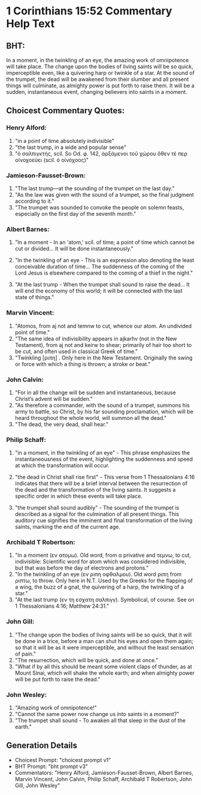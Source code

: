 # 1 Corinthians 15:52 Commentary Help Text

## BHT:
In a moment, in the twinkling of an eye, the amazing work of omnipotence will take place. The change upon the bodies of living saints will be so quick, imperceptible even, like a quivering harp or twinkle of a star. At the sound of the trumpet, the dead will be awakened from their slumber and all present things will culminate, as almighty power is put forth to raise them. It will be a sudden, instantaneous event, changing believers into saints in a moment.

## Choicest Commentary Quotes:
### Henry Alford:
1. "in a point of time absolutely indivisible"
2. "the last trump, in a wide and popular sense"
3. "ὁ σαλπιγκτής, scil. So Od. φ. 142, ἀρξάμενοι τοῦ χώρου ὅθεν τέ περ οἰνοχοεύει (scil. ὁ οἰνόχοος)"

### Jamieson-Fausset-Brown:
1. "The last trump—at the sounding of the trumpet on the last day."
2. "As the law was given with the sound of a trumpet, so the final judgment according to it."
3. "The trumpet was sounded to convoke the people on solemn feasts, especially on the first day of the seventh month."

### Albert Barnes:
1. "In a moment - In an 'atom,' scil. of time; a point of time which cannot be cut or divided... It will be done instantaneously." 

2. "In the twinkling of an eye - This is an expression also denoting the least conceivable duration of time... The suddenness of the coming of the Lord Jesus is elsewhere compared to the coming of a thief in the night."

3. "At the last trump - When the trumpet shall sound to raise the dead... It will end the economy of this world; it will be connected with the last state of things."

### Marvin Vincent:
1. "Atomos, from aj not and temnw to cut, whence our atom. An undivided point of time."
2. "The same idea of indivisibility appears in ajkarhv (not in the New Testament), from aj not and keirw to shear; primarily of hair too short to be cut, and often used in classical Greek of time."
3. "Twinkling [ριπη] . Only here in the New Testament. Originally the swing or force with which a thing is thrown; a stroke or beat."

### John Calvin:
1. "For in all the change will be sudden and instantaneous, because Christ’s advent will be sudden."
2. "As therefore a commander, with the sound of a trumpet, summons his army to battle, so Christ, by his far sounding proclamation, which will be heard throughout the whole world, will summon all the dead."
3. "The dead, the very dead, shall hear."

### Philip Schaff:
1. "in a moment, in the twinkling of an eye" - This phrase emphasizes the instantaneousness of the event, highlighting the suddenness and speed at which the transformation will occur.

2. "the dead in Christ shall rise first" - This verse from 1 Thessalonians 4:16 indicates that there will be a brief interval between the resurrection of the dead and the transformation of the living saints. It suggests a specific order in which these events will take place.

3. "the trumpet shall sound audibly" - The sounding of the trumpet is described as a signal for the culmination of all present things. This auditory cue signifies the imminent and final transformation of the living saints, marking the end of the current age.

### Archibald T Robertson:
1. "In a moment (εν ατομω). Old word, from α privative and τεμνω, to cut, indivisible: Scientific word for atom which was considered indivisible, but that was before the day of electrons and protons." 
2. "In the twinkling of an eye (εν ριπη οφθαλμου). Old word ριπη from ριπτω, to throw. Only here in N.T. Used by the Greeks for the flapping of a wing, the buzz of a gnat, the quivering of a harp, the twinkling of a star."
3. "At the last trump (εν τη εσχατη σαλπιγγ). Symbolical, of course. See on 1 Thessalonians 4:16; Matthew 24:31."

### John Gill:
1. "The change upon the bodies of living saints will be so quick, that it will be done in a trice, before a man can shut his eyes and open them again; so that it will be as it were imperceptible, and without the least sensation of pain."
2. "The resurrection, which will be quick, and done at once."
3. "What if by all this should be meant some violent claps of thunder, as at Mount Sinai, which will shake the whole earth; and when almighty power will be put forth to raise the dead."

### John Wesley:
1. "Amazing work of omnipotence!"
2. "Cannot the same power now change us into saints in a moment?"
3. "The trumpet shall sound - To awaken all that sleep in the dust of the earth."


## Generation Details
- Choicest Prompt: "choicest prompt v1"
- BHT Prompt: "bht prompt v3"
- Commentators: "Henry Alford, Jamieson-Fausset-Brown, Albert Barnes, Marvin Vincent, John Calvin, Philip Schaff, Archibald T Robertson, John Gill, John Wesley"

